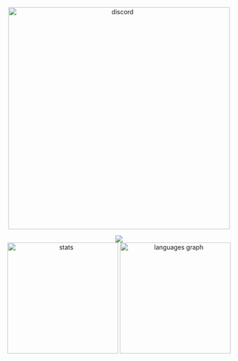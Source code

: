 <p align="center">
  <img align="center" src="https://discord-readme-badge.vercel.app/api?id=279054249919381505" width="500" alt="discord"/>
</p>

<div align="center">
   <img src="https://skillicons.dev/icons?i=rust,c,cs,cpp,ts,sass,tailwind,react,solidjs,tauri,electron,wasm,py" />
</div

##
<div align="center">
  <img src="https://github-readme-stats-git-masterorgs-github-readme-stats-team.vercel.app/api?username=tacotakedown&include_orgs=true&show_icons=true&hide_border=true&theme=transparent&locale=en&card_width=500" height="250" alt="stats"/>
  <img src="https://github-readme-stats.vercel.app/api/top-langs?username=tacotakedown&locale=en&size_weight=0.3&count_weight=0.7&hide_title=false&layout=compact&langs_count=6&theme=transparent&hide_border=true&card_width=500" height="250" alt="languages graph"  />
</div>



<!--<img src="https://wakatime.com/share/@Taco_/04f9a29a-17e0-4413-af2c-09aa405eb735.svg" alt="wakatime"/> -->

